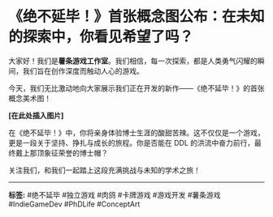 # 《绝不延毕！》首张概念图公布：在未知的探索中，你看见希望了吗？

大家好！我们是**薯条游戏工作室**。我们相信，每一次探索，都是人类勇气闪耀的瞬间，我们旨在创作深度而触动人心的游戏。

今天，我们无比激动地向大家展示我们正在开发的新作——《绝不延毕！》的首张概念美术图！

**[在此处插入图片]**
























在《绝不延毕！》中，你将亲身体验博士生涯的酸甜苦辣。这不仅仅是一个游戏，更是一段关于坚持、挣扎与成长的旅程。你是否能在 DDL 的洪流中奋力前行，最终戴上那顶象征荣誉的博士帽？

关注我们，和我们一起踏上这段充满挑战与未知的学术之旅！

---

**标签:** #绝不延毕 #独立游戏 #肉鸽 #卡牌游戏 #游戏开发 #薯条游戏 #IndieGameDev #PhDLife #ConceptArt 